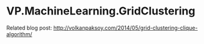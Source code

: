VP.MachineLearning.GridClustering
=================================

Related blog post: http://volkanpaksoy.com/2014/05/grid-clustering-clique-algorithm/
